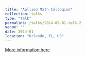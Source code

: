 ```yaml
---
title: "Apllied Math Colloqium"
collection: talks
type: "Talk"
permalink: /talks/2014-02-01-talk-2
venue: ""
date: 2024-01
location: "Orlando, FL, US"
---
```


[More information here](http://example2.com)

